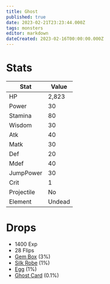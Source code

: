 ```yaml
---
title: Ghost
published: true
date: 2023-02-21T23:23:44.000Z
tags: monsters
editor: markdown
dateCreated: 2023-02-16T00:00:00.000Z
---
```


# Stats
|Stat|Value|
|-|-|
|HP|2,823|
|Power|30|
|Stamina|80|
|Wisdom|30|
|Atk|40|
|Matk|30|
|Def|20|
|Mdef|40|
|JumpPower|30|
|Crit|1|
|Projectile|No|
|Element|Undead|

# Drops
 * 1400 Exp
 * 28 Flips
 * [Gem Box](/items/gem-box.md) (3%)
 * [Silk Robe](/items/silk-robe.md) (1%)
 * [Egg](/items/egg.md) (1%)
 * [Ghost Card](/items/ghost-card.md) (0.1%)
